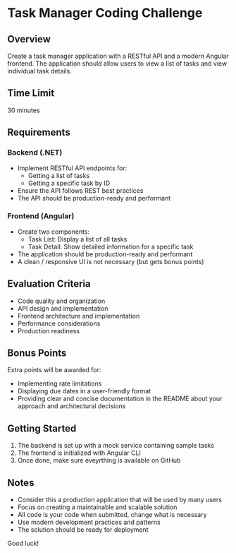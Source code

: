 # Task Manager Coding Challenge

## Overview

Create a task manager application with a RESTful API and a modern Angular frontend. The application should allow users to view a list of tasks and view individual task details.

## Time Limit

30 minutes

## Requirements

### Backend (.NET)

- Implement RESTful API endpoints for:
  - Getting a list of tasks
  - Getting a specific task by ID
- Ensure the API follows REST best practices
- The API should be production-ready and performant

### Frontend (Angular)

- Create two components:
  - Task List: Display a list of all tasks
  - Task Detail: Show detailed information for a specific task
- The application should be production-ready and performant
- A clean / responsive UI is not necessary (but gets bonus points)

## Evaluation Criteria

- Code quality and organization
- API design and implementation
- Frontend architecture and implementation
- Performance considerations
- Production readiness

## Bonus Points

Extra points will be awarded for:

- Implementing rate limitations
- Displaying due dates in a user-friendly format
- Providing clear and concise documentation in the README about your approach and architectural decisions

## Getting Started

1. The backend is set up with a mock service containing sample tasks
2. The frontend is initialized with Angular CLI
3. Once done, make sure eveyrthing is available on GitHub

## Notes

- Consider this a production application that will be used by many users
- Focus on creating a maintainable and scalable solution
- All code is your code when submitted, change what is necessary
- Use modern development practices and patterns
- The solution should be ready for deployment

Good luck!
